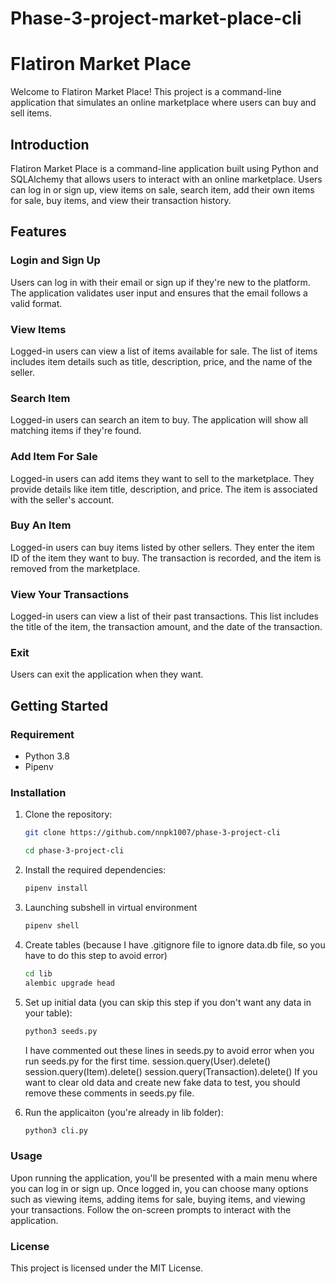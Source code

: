 # Phase-3-project-market-place-cli

# Flatiron Market Place

Welcome to Flatiron Market Place! This project is a command-line application that simulates an online marketplace where users can buy and sell items.

## Introduction

Flatiron Market Place is a command-line application built using Python and SQLAlchemy that allows users to interact with an online marketplace. Users can log in or sign up, view items on sale, search item, add their own items for sale, buy items, and view their transaction history.

## Features

### Login and Sign Up

Users can log in with their email or sign up if they're new to the platform. The application validates user input and ensures that the email follows a valid format.

### View Items

Logged-in users can view a list of items available for sale. The list of items includes item details such as title, description, price, and the name of the seller.

### Search Item

Logged-in users can search an item to buy. The application will show all matching items if they're found.

### Add Item For Sale

Logged-in users can add items they want to sell to the marketplace. They provide details like item title, description, and price. The item is associated with the seller's account.

### Buy An Item

Logged-in users can buy items listed by other sellers. They enter the item ID of the item they want to buy. The transaction is recorded, and the item is removed from the marketplace.

### View Your Transactions

Logged-in users can view a list of their past transactions. This list includes the title of the item, the transaction amount, and the date of the transaction.

### Exit

Users can exit the application when they want.

## Getting Started

### Requirement

- Python 3.8
- Pipenv 

### Installation

1. Clone the repository:
   ```bash
   git clone https://github.com/nnpk1007/phase-3-project-cli
   
   cd phase-3-project-cli

2. Install the required dependencies:
    ```bash
    pipenv install

3. Launching subshell in virtual environment
    ```bash
    pipenv shell

4. Create tables (because I have .gitignore file to ignore data.db file, so you have to do this step to avoid error)
    ```bash
    cd lib
    alembic upgrade head

5. Set up initial data (you can skip this step if you don't want any data in your table):
    ```bash
    python3 seeds.py
    ```
    I have commented out these lines in seeds.py to avoid error when you run seeds.py for the first time.
        session.query(User).delete()
        session.query(Item).delete()
        session.query(Transaction).delete()
    If you want to clear old data and create new fake data to test, you should remove these comments in seeds.py file.

6. Run the applicaiton (you're already in lib folder):
    ```bash
    python3 cli.py

### Usage

Upon running the application, you'll be presented with a main menu where you can log in or sign up.
Once logged in, you can choose many options such as viewing items, adding items for sale, buying items, and viewing your transactions.
Follow the on-screen prompts to interact with the application.

### License
This project is licensed under the MIT License. 

